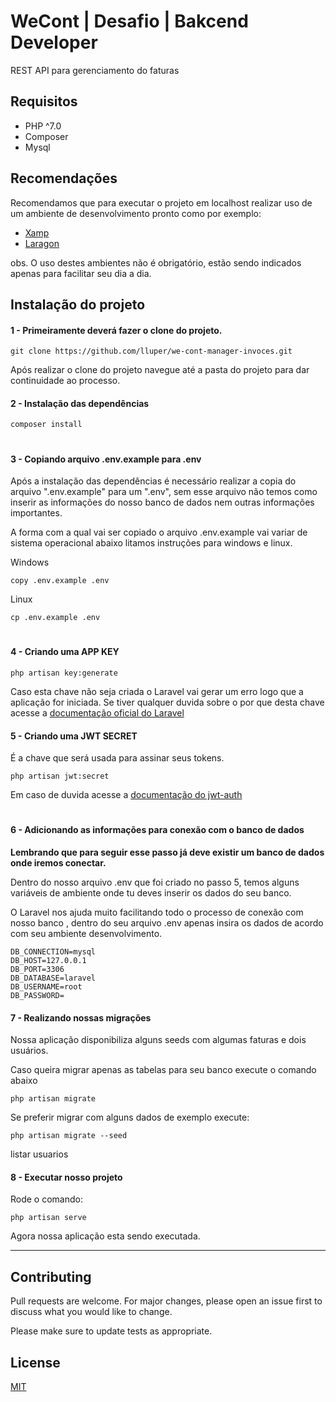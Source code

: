 # WeCont | Desafio | Bakcend Developer

REST API para gerenciamento do faturas 

## Requisitos

* PHP ^7.0
* Composer 
* Mysql

## Recomendações
Recomendamos que para executar o projeto em localhost realizar uso de um ambiente de desenvolvimento pronto como por exemplo: 

* [Xamp](https://www.apachefriends.org/index.html) 
* [Laragon](https://laragon.org/)

obs. O uso destes ambientes não é obrigatório, estão sendo indicados apenas para facilitar seu dia a dia.

## Instalação do projeto 

#### 1 - Primeiramente deverá fazer o clone do projeto. 

```git
git clone https://github.com/lluper/we-cont-manager-invoces.git
```

Após realizar o clone do projeto navegue até a pasta do projeto para dar continuidade ao processo.

#### 2 - Instalação das dependências

```composer
composer install
```
#


#### 3 - Copiando arquivo .env.example para .env
Após a instalação das dependências é necessário realizar a copia do arquivo ".env.example" para um ".env", sem esse arquivo não temos como inserir as informações do nosso banco de dados nem outras informações importantes.

A forma com a qual vai ser copiado o arquivo .env.example vai variar de sistema operacional abaixo litamos instruções para windows e linux.

Windows
```dash
copy .env.example .env
```

Linux
```dash
cp .env.example .env
```
#

#### 4 - Criando uma APP KEY

```dash
php artisan key:generate
```

Caso esta chave não seja criada o Laravel vai gerar um erro logo que a aplicação for iniciada.
Se tiver qualquer duvida sobre o por que desta chave acesse a  [documentação oficial do Laravel](https://laravel.com/docs/8.x/installation#configuration)

#### 5 - Criando uma JWT SECRET
É a chave que será usada para assinar seus tokens.

```
php artisan jwt:secret
```
Em caso de duvida acesse a [documentação do jwt-auth](https://jwt-auth.readthedocs.io/en/develop/laravel-installation/)

#

#### 6 -  Adicionando as  informações para conexão com o banco de dados
**Lembrando que para seguir esse passo já deve existir um banco de dados onde iremos conectar.**

Dentro do nosso arquivo .env que foi criado no passo 5, temos alguns variáveis de ambiente onde tu deves inserir os dados do seu banco.

O Laravel nos ajuda muito facilitando todo o processo de conexão com nosso banco , dentro do seu arquivo .env apenas insira os dados de acordo com seu ambiente desenvolvimento.

```.env
DB_CONNECTION=mysql
DB_HOST=127.0.0.1
DB_PORT=3306
DB_DATABASE=laravel
DB_USERNAME=root
DB_PASSWORD=
```

#### 7 - Realizando nossas migrações
Nossa aplicação disponibiliza alguns seeds com algumas faturas e dois usuários.

Caso queira migrar apenas as tabelas para seu banco  execute o comando abaixo

```
php artisan migrate
```

Se preferir migrar com alguns dados de exemplo execute:
```
php artisan migrate --seed
```

listar usuarios


#### 8 - Executar nosso projeto 

Rode o comando:
```
php artisan serve
```

Agora nossa aplicação esta sendo executada.


---
## Contributing
Pull requests are welcome. For major changes, please open an issue first to discuss what you would like to change.

Please make sure to update tests as appropriate.

## License
[MIT](https://choosealicense.com/licenses/mit/)
